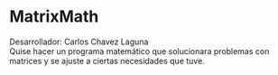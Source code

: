 # MatrixMath
Desarrollador: Carlos Chavez Laguna
</br>Quise hacer un programa matemático que solucionara problemas con matrices y se ajuste a ciertas necesidades que tuve.
